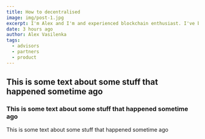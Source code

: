 ```yaml
---
title: How to decentralised
image: img/post-1.jpg
excerpt: I'm Alex and I'm and experienced blockchain enthusiast. I've been into game development for quite a while and I am very interested in further gamedev fostering.
date: 3 hours ago
author: Alex Vasilenka
tags:
  - advisors
  - partners
  - product
---
```


## This is some text about some stuff that happened sometime ago
### This is some text about some stuff that happened sometime ago
This is some text about some stuff that happened sometime ago
